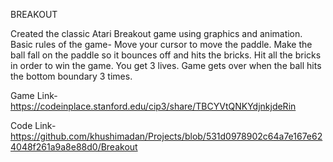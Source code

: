 BREAKOUT

Created the classic Atari Breakout game using graphics and animation. Basic rules of the game- Move your cursor to move the paddle. Make the ball fall on the paddle so it bounces off and hits the bricks. Hit all the bricks in order to win the game. You get 3 lives. Game gets over when the ball hits the bottom boundary 3 times.

Game Link- https://codeinplace.stanford.edu/cip3/share/TBCYVtQNKYdjnkjdeRin

Code Link- https://github.com/khushimadan/Projects/blob/531d0978902c64a7e167e624048f261a9a8e88d0/Breakout
